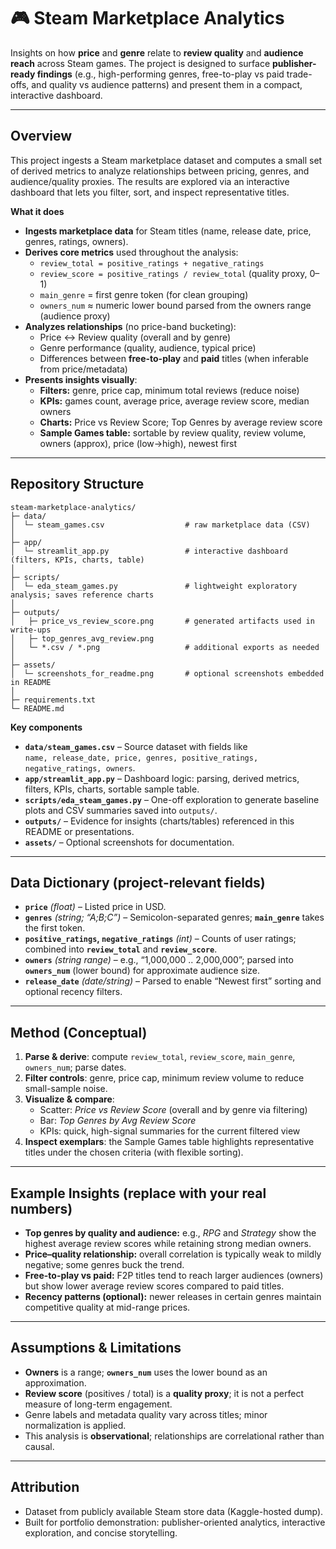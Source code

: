 # 🎮 Steam Marketplace Analytics

Insights on how **price** and **genre** relate to **review quality** and **audience reach** across Steam games. The project is designed to surface **publisher-ready findings** (e.g., high-performing genres, free-to-play vs paid trade-offs, and quality vs audience patterns) and present them in a compact, interactive dashboard.

---

## Overview

This project ingests a Steam marketplace dataset and computes a small set of derived metrics to analyze relationships between pricing, genres, and audience/quality proxies. The results are explored via an interactive dashboard that lets you filter, sort, and inspect representative titles.

**What it does**
- **Ingests marketplace data** for Steam titles (name, release date, price, genres, ratings, owners).
- **Derives core metrics** used throughout the analysis:
  - `review_total = positive_ratings + negative_ratings`
  - `review_score = positive_ratings / review_total` (quality proxy, 0–1)
  - `main_genre` = first genre token (for clean grouping)
  - `owners_num` ≈ numeric lower bound parsed from the owners range (audience proxy)
- **Analyzes relationships** (no price-band bucketing):
  - Price ↔ Review quality (overall and by genre)
  - Genre performance (quality, audience, typical price)
  - Differences between **free-to-play** and **paid** titles (when inferable from price/metadata)
- **Presents insights visually**:
  - **Filters:** genre, price cap, minimum total reviews (reduce noise)
  - **KPIs:** games count, average price, average review score, median owners
  - **Charts:** Price vs Review Score; Top Genres by average review score
  - **Sample Games table:** sortable by review quality, review volume, owners (approx), price (low→high), newest first

---

## Repository Structure

```
steam-marketplace-analytics/
├─ data/
│  └─ steam_games.csv                  # raw marketplace data (CSV)
│
├─ app/
│  └─ streamlit_app.py                 # interactive dashboard (filters, KPIs, charts, table)
│
├─ scripts/
│  └─ eda_steam_games.py               # lightweight exploratory analysis; saves reference charts
│
├─ outputs/
│   ├─ price_vs_review_score.png       # generated artifacts used in write-ups
│   ├─ top_genres_avg_review.png
│   └─ *.csv / *.png                   # additional exports as needed
│
├─ assets/
│  └─ screenshots_for_readme.png       # optional screenshots embedded in README
│
├─ requirements.txt
└─ README.md
```

**Key components**
- **`data/steam_games.csv`** – Source dataset with fields like  
  `name, release_date, price, genres, positive_ratings, negative_ratings, owners`.
- **`app/streamlit_app.py`** – Dashboard logic: parsing, derived metrics, filters, KPIs, charts, sortable sample table.
- **`scripts/eda_steam_games.py`** – One-off exploration to generate baseline plots and CSV summaries saved into `outputs/`.
- **`outputs/`** – Evidence for insights (charts/tables) referenced in this README or presentations.
- **`assets/`** – Optional screenshots for documentation.

---

## Data Dictionary (project-relevant fields)

- **`price`** *(float)* – Listed price in USD.  
- **`genres`** *(string; “A;B;C”)* – Semicolon-separated genres; **`main_genre`** takes the first token.  
- **`positive_ratings`, `negative_ratings`** *(int)* – Counts of user ratings; combined into **`review_total`** and **`review_score`**.  
- **`owners`** *(string range)* – e.g., “1,000,000 .. 2,000,000”; parsed into **`owners_num`** (lower bound) for approximate audience size.  
- **`release_date`** *(date/string)* – Parsed to enable “Newest first” sorting and optional recency filters.

---

## Method (Conceptual)

1. **Parse & derive**: compute `review_total`, `review_score`, `main_genre`, `owners_num`; parse dates.  
2. **Filter controls**: genre, price cap, minimum review volume to reduce small-sample noise.  
3. **Visualize & compare**:  
   - Scatter: *Price vs Review Score* (overall and by genre via filtering)  
   - Bar: *Top Genres by Avg Review Score*  
   - KPIs: quick, high-signal summaries for the current filtered view  
4. **Inspect exemplars**: the Sample Games table highlights representative titles under the chosen criteria (with flexible sorting).

---

## Example Insights (replace with your real numbers)

- **Top genres by quality and audience:** e.g., *RPG* and *Strategy* show the highest average review scores while retaining strong median owners.  
- **Price–quality relationship:** overall correlation is typically weak to mildly negative; some genres buck the trend.  
- **Free-to-play vs paid:** F2P titles tend to reach larger audiences (owners) but show lower average review scores compared to paid titles.  
- **Recency patterns (optional):** newer releases in certain genres maintain competitive quality at mid-range prices.

---

## Assumptions & Limitations

- **Owners** is a range; **`owners_num`** uses the lower bound as an approximation.  
- **Review score** (positives / total) is a **quality proxy**; it is not a perfect measure of long-term engagement.  
- Genre labels and metadata quality vary across titles; minor normalization is applied.  
- This analysis is **observational**; relationships are correlational rather than causal.

---

## Attribution

- Dataset from publicly available Steam store data (Kaggle-hosted dump).  
- Built for portfolio demonstration: publisher-oriented analytics, interactive exploration, and concise storytelling.
